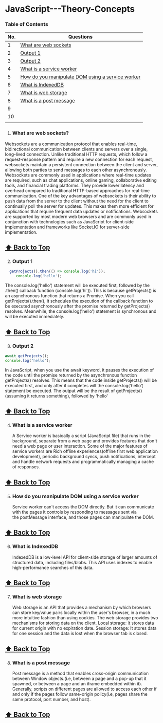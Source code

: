 # JavaScript---Theory-Concepts
### Table of Contents

| No. | Questions                                                                                                                                                     |
| --- | ------------------------------------------------------------------------------------------------------------------------------------------------------------- |
| 1   | [What are web sockets](#what-are-web-sockets)                                                                                           |
| 2   | [Output 1](#output-1)                                                   |
| 3   | [Output 2](#output-2 )                                                   |
| 4   | [What is a service worker](#what-is-a-service-worker )                                                   |
| 5   | [ How do you manipulate DOM using a service worker ](#how-do-you-manipulate-dom-using-a-service-worker )                                                   |
| 6   | [ What is IndexedDB ](#what-is-indexeddb )                                                   |
| 7   | [ What is web storage ](#what-is-web-storage )                                                   |
| 8   | [ What is a post message ](#what-is-a-post-message )                                                   |
| 9   | [  ](# )                                                   |
| 10  | [  ](# )                                                   |
|    | [  ](# )                                                   |

1. ### What are web sockets?
Websockets are a communication protocol that enables real-time, bidirectional communication between clients and servers over a single, long-lived connection. Unlike traditional HTTP requests, which follow a request-response pattern and require a new connection for each request, websockets maintain a persistent connection between the client and server, allowing both parties to send messages to each other asynchronously.
Websockets are commonly used in applications where real-time updates are required, such as chat applications, online gaming, collaborative editing tools, and financial trading platforms. They provide lower latency and overhead compared to traditional HTTP-based approaches for real-time communication.
One of the key advantages of websockets is their ability to push data from the server to the client without the need for the client to continually poll the server for updates. This makes them more efficient for applications that require frequent data updates or notifications.
Websockets are supported by most modern web browsers and are commonly used in conjunction with technologies such as JavaScript for client-side implementation and frameworks like Socket.IO for server-side implementation.

**[⬆ Back to Top](#table-of-contents)**
---
2. ### Output 1
 ```js
   getProjects().then(() => console.log('hi'));
      console.log('hello');
   ```
   The console.log('hello') statement will be executed first, followed by the .then() callback function (console.log('hi')).
This is because getProjects() is an asynchronous function that returns a Promise. When you call getProjects().then(), it schedules the execution of the callback function to be executed asynchronously after the promise returned by getProjects() resolves. Meanwhile, the console.log('hello') statement is synchronous and will be executed immediately.

**[⬆ Back to Top](#table-of-contents)**
---
3. ### Output 2
```js
await getProjects();
console.log('hello');
```
In JavaScript, when you use the await keyword, it pauses the execution of the code until the promise returned by the asynchronous function getProjects() resolves. This means that the code inside getProjects() will be executed first, and only after it completes will the console.log('hello') statement be executed. The output will be the result of getProjects() (assuming it returns something), followed by 'hello'

**[⬆ Back to Top](#table-of-contents)**
---
4. ### What is a service worker
   A Service worker is basically a script (JavaScript file) that runs in the background, separate from a web page and provides features that don't need a web page or user interaction. 
   Some of the major features of service workers are Rich offline experiences(offline first web application development), periodic background syncs, push notifications, intercept and 
   handle network requests and programmatically managing a cache of responses.
   
**[⬆ Back to Top](#table-of-contents)**
---
5. ### How do you manipulate DOM using a service worker
   Service worker can't access the DOM directly. But it can communicate with the pages it controls by responding to messages sent via the postMessage interface, and those pages can 
   manipulate the DOM.
   
**[⬆ Back to Top](#table-of-contents)**
---

6. ### What is IndexedDB
   IndexedDB is a low-level API for client-side storage of larger amounts of structured data, including files/blobs. This API uses indexes to enable high-performance searches of this 
   data.
   
**[⬆ Back to Top](#table-of-contents)**
---
7. ### What is web storage
   Web storage is an API that provides a mechanism by which browsers can store key/value pairs locally within the user's browser, in a much more intuitive fashion than using cookies. 
   The web storage provides two mechanisms for storing data on the client.
   Local storage: It stores data for current origin with no expiration date.
   Session storage: It stores data for one session and the data is lost when the browser tab is closed.
   
**[⬆ Back to Top](#table-of-contents)**
---

8. ### What is a post message
    Post message is a method that enables cross-origin communication between Window objects.(i.e, between a page and a pop-up that it spawned, or between a page and an iframe embedded 
    within it). Generally, scripts on different pages are allowed to access each other if and only if the pages follow same-origin policy(i.e, pages share the same protocol, port 
    number, and host).
   
**[⬆ Back to Top](#table-of-contents)**
---

